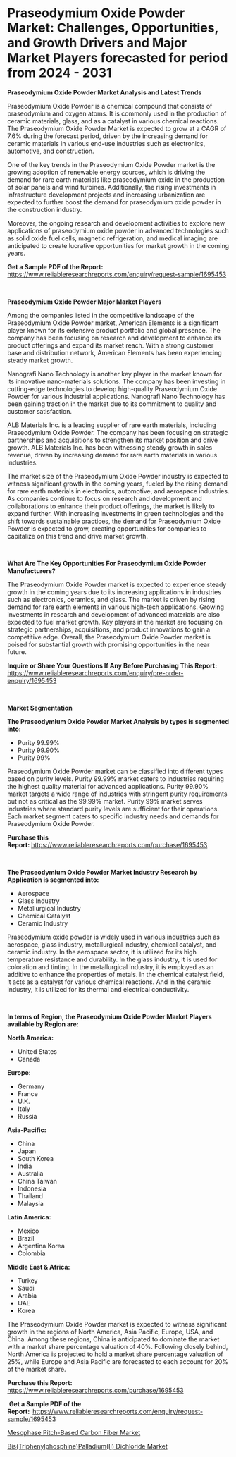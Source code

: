 <p><h1>Praseodymium Oxide Powder Market: Challenges, Opportunities, and Growth Drivers and Major Market Players forecasted for period from 2024 - 2031</h1></p><p><strong>Praseodymium Oxide Powder Market Analysis and Latest Trends</strong></p>
<p><p>Praseodymium Oxide Powder is a chemical compound that consists of praseodymium and oxygen atoms. It is commonly used in the production of ceramic materials, glass, and as a catalyst in various chemical reactions. The Praseodymium Oxide Powder Market is expected to grow at a CAGR of 7.6% during the forecast period, driven by the increasing demand for ceramic materials in various end-use industries such as electronics, automotive, and construction.</p><p>One of the key trends in the Praseodymium Oxide Powder market is the growing adoption of renewable energy sources, which is driving the demand for rare earth materials like praseodymium oxide in the production of solar panels and wind turbines. Additionally, the rising investments in infrastructure development projects and increasing urbanization are expected to further boost the demand for praseodymium oxide powder in the construction industry.</p><p>Moreover, the ongoing research and development activities to explore new applications of praseodymium oxide powder in advanced technologies such as solid oxide fuel cells, magnetic refrigeration, and medical imaging are anticipated to create lucrative opportunities for market growth in the coming years.</p></p>
<p><strong>Get a Sample PDF of the Report:&nbsp;</strong> <a href="https://www.reliableresearchreports.com/enquiry/request-sample/1695453">https://www.reliableresearchreports.com/enquiry/request-sample/1695453</a></p>
<p>&nbsp;</p>
<p><strong>Praseodymium Oxide Powder Major Market Players</strong></p>
<p><p>Among the companies listed in the competitive landscape of the Praseodymium Oxide Powder market, American Elements is a significant player known for its extensive product portfolio and global presence. The company has been focusing on research and development to enhance its product offerings and expand its market reach. With a strong customer base and distribution network, American Elements has been experiencing steady market growth.</p><p>Nanografi Nano Technology is another key player in the market known for its innovative nano-materials solutions. The company has been investing in cutting-edge technologies to develop high-quality Praseodymium Oxide Powder for various industrial applications. Nanografi Nano Technology has been gaining traction in the market due to its commitment to quality and customer satisfaction.</p><p>ALB Materials Inc. is a leading supplier of rare earth materials, including Praseodymium Oxide Powder. The company has been focusing on strategic partnerships and acquisitions to strengthen its market position and drive growth. ALB Materials Inc. has been witnessing steady growth in sales revenue, driven by increasing demand for rare earth materials in various industries.</p><p>The market size of the Praseodymium Oxide Powder industry is expected to witness significant growth in the coming years, fueled by the rising demand for rare earth materials in electronics, automotive, and aerospace industries. As companies continue to focus on research and development and collaborations to enhance their product offerings, the market is likely to expand further. With increasing investments in green technologies and the shift towards sustainable practices, the demand for Praseodymium Oxide Powder is expected to grow, creating opportunities for companies to capitalize on this trend and drive market growth.</p></p>
<p>&nbsp;</p>
<p><strong>What Are The Key Opportunities For Praseodymium Oxide Powder Manufacturers?</strong></p>
<p><p>The Praseodymium Oxide Powder market is expected to experience steady growth in the coming years due to its increasing applications in industries such as electronics, ceramics, and glass. The market is driven by rising demand for rare earth elements in various high-tech applications. Growing investments in research and development of advanced materials are also expected to fuel market growth. Key players in the market are focusing on strategic partnerships, acquisitions, and product innovations to gain a competitive edge. Overall, the Praseodymium Oxide Powder market is poised for substantial growth with promising opportunities in the near future.</p></p>
<p><strong>Inquire or Share Your Questions If Any Before Purchasing This Report:</strong> <a href="https://www.reliableresearchreports.com/enquiry/pre-order-enquiry/1695453">https://www.reliableresearchreports.com/enquiry/pre-order-enquiry/1695453</a></p>
<p>&nbsp;</p>
<p><strong>Market Segmentation</strong></p>
<p><strong>The Praseodymium Oxide Powder Market Analysis by types is segmented into:</strong></p>
<p><ul><li>Purity 99.99%</li><li>Purity 99.90%</li><li>Purity 99%</li></ul></p>
<p><p>Praseodymium Oxide Powder market can be classified into different types based on purity levels. Purity 99.99% market caters to industries requiring the highest quality material for advanced applications. Purity 99.90% market targets a wide range of industries with stringent purity requirements but not as critical as the 99.99% market. Purity 99% market serves industries where standard purity levels are sufficient for their operations. Each market segment caters to specific industry needs and demands for Praseodymium Oxide Powder.</p></p>
<p><strong>Purchase this Report:&nbsp;</strong><a href="https://www.reliableresearchreports.com/purchase/1695453">https://www.reliableresearchreports.com/purchase/1695453</a></p>
<p>&nbsp;</p>
<p><strong>The Praseodymium Oxide Powder Market Industry Research by Application is segmented into:</strong></p>
<p><ul><li>Aerospace</li><li>Glass Industry</li><li>Metallurgical Industry</li><li>Chemical Catalyst</li><li>Ceramic Industry</li></ul></p>
<p><p>Praseodymium oxide powder is widely used in various industries such as aerospace, glass industry, metallurgical industry, chemical catalyst, and ceramic industry. In the aerospace sector, it is utilized for its high temperature resistance and durability. In the glass industry, it is used for coloration and tinting. In the metallurgical industry, it is employed as an additive to enhance the properties of metals. In the chemical catalyst field, it acts as a catalyst for various chemical reactions. And in the ceramic industry, it is utilized for its thermal and electrical conductivity.</p></p>
<p>&nbsp;</p>
<p><strong>In terms of Region, the Praseodymium Oxide Powder Market Players available by Region are:</strong></p>
<p>
    <p> <strong> North America: </strong>
        <ul>
            <li>United States</li>
            <li>Canada</li>
        </ul>
        </p> 
    <p> <strong> Europe: </strong>
        <ul>
            <li>Germany</li>
            <li>France</li>
            <li>U.K.</li>
            <li>Italy</li>
            <li>Russia</li>
        </ul>
        </p> 
    <p> <strong> Asia-Pacific: </strong>
        <ul>
            <li>China</li>
            <li>Japan</li>
            <li>South Korea</li>
            <li>India</li>
            <li>Australia</li>
            <li>China Taiwan</li>
            <li>Indonesia</li>
            <li>Thailand</li>
            <li>Malaysia</li>
        </ul>
        </p> 
    <p> <strong> Latin America: </strong>
        <ul>
            <li>Mexico</li>
            <li>Brazil</li>
            <li>Argentina Korea</li>
            <li>Colombia</li>
        </ul>
        </p> 
    <p> <strong> Middle East & Africa: </strong>
        <ul>
            <li>Turkey</li>
            <li>Saudi</li>
            <li>Arabia</li>
            <li>UAE</li>
            <li>Korea</li>
        </ul>
    </p>
    </p>
<p><p>The Praseodymium Oxide Powder market is expected to witness significant growth in the regions of North America, Asia Pacific, Europe, USA, and China. Among these regions, China is anticipated to dominate the market with a market share percentage valuation of 40%. Following closely behind, North America is projected to hold a market share percentage valuation of 25%, while Europe and Asia Pacific are forecasted to each account for 20% of the market share.</p></p>
<p><strong>Purchase this Report: </strong><a href="https://www.reliableresearchreports.com/purchase/1695453">https://www.reliableresearchreports.com/purchase/1695453</a></p>
<p>&nbsp;<strong>Get a Sample PDF of the Report:&nbsp;&nbsp;</strong><a href="https://www.reliableresearchreports.com/enquiry/request-sample/1695453">https://www.reliableresearchreports.com/enquiry/request-sample/1695453</a></p>
<p><strong></strong></p>
<p><p><a href="https://issuu.com/reportprime-2/docs/mesophase-pitch-based-carbon-fiber-market-size-203">Mesophase Pitch-Based Carbon Fiber Market</a></p><p><a href="https://issuu.com/reportprime-2/docs/bistriphenylphosphinepalladiumii-dichloride-market">Bis(Triphenylphosphine)Palladium(II) Dichloride Market</a></p></p>